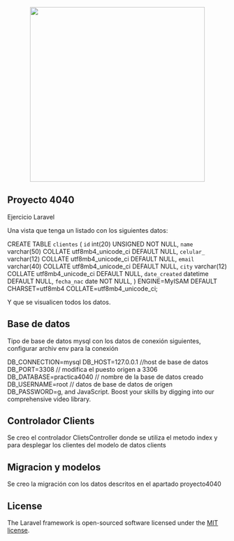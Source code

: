 <p align="center"><a href="https://laravel.com" target="_blank"><img src="https://raw.githubusercontent.com/laravel/art/master/logo-lockup/5%20SVG/2%20CMYK/1%20Full%20Color/laravel-logolockup-cmyk-red.svg" width="400"></a></p>



## Proyecto 4040

  Ejercicio Laravel

Una vista que tenga un listado con los siguientes datos:

CREATE TABLE `clientes` (
  `id` int(20) UNSIGNED NOT NULL,
  `name` varchar(50) COLLATE utf8mb4_unicode_ci DEFAULT NULL,
  `celular_` varchar(12) COLLATE utf8mb4_unicode_ci DEFAULT NULL,
  `email` varchar(40) COLLATE utf8mb4_unicode_ci DEFAULT NULL,
  `city` varchar(12) COLLATE utf8mb4_unicode_ci DEFAULT NULL,
  `date_created` datetime DEFAULT NULL,
  `fecha_nac` date NOT NULL,
) ENGINE=MyISAM DEFAULT CHARSET=utf8mb4 COLLATE=utf8mb4_unicode_ci;

Y que se visualicen todos los datos.


## Base de datos

Tipo de base de datos mysql con los datos de conexión siguientes, configurar archiv env para la conexión

DB_CONNECTION=mysql
DB_HOST=127.0.0.1 //host de base de datos
DB_PORT=3308 // modifica el puesto origen a 3306
DB_DATABASE=practica4040 // nombre de la base de datos creado
DB_USERNAME=root // datos de base de datos de origen
DB_PASSWORD=g, and JavaScript. Boost your skills by digging into our comprehensive video library.

## Controlador Clients

Se creo el controlador ClietsController donde se utiliza el metodo index y para desplegar los clientes del modelo de datos clients

## Migracion y modelos

Se creo la migración con los datos descritos en el apartado proyecto4040



## License

The Laravel framework is open-sourced software licensed under the [MIT license](https://opensource.org/licenses/MIT).
